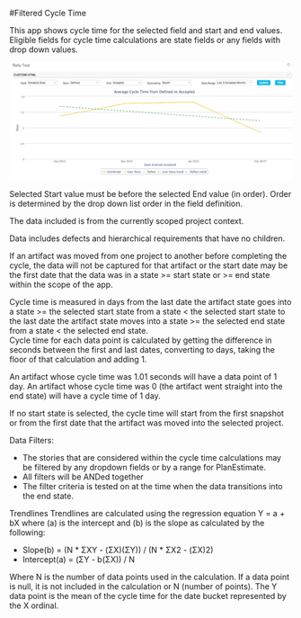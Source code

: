#Filtered Cycle Time

This app shows cycle time for the selected field and start and end values.  
Eligible fields for cycle time calculations are state fields or any fields with drop down values.  

![ScreenShot](/images/filtered-cycle-time.png) 

Selected Start value must be before the selected End value (in order).  Order is determined by the drop down
list order in the field definition.  

The data included is from the currently scoped project context.  

Data includes defects and hierarchical requirements that have no children.  

If an artifact was moved from one project to another before completing the cycle, the data will not be captured for that artifact or 
the start date may be the first date that the data was in a state >= start state or >= end state within the scope of the app. 

Cycle time is measured in days from the last date the artifact state goes into a state >= the selected start state from a state < the selected start state
to the last date the artifact state moves into a state >= the selected end state from a state < the selected end state.  
Cycle time for each data point is calculated by getting the difference in seconds between the first and last dates, 
converting to days, taking the floor of that calculation and adding 1.  

An artifact whose cycle time was 1.01 seconds will have a data point of 1 day.
An artifact whose cycle time was 0 (the artifact went straight into the end state) will have a cycle time of 1 day.    

If no start state is selected, the cycle time will start from the first snapshot or from the first date that the artifact was moved 
into the selected project.  

Data Filters:
*  The stories that are considered within the cycle time calculations may be filtered by any dropdown 
fields or by a range for PlanEstimate. 
*  All filters will be ANDed together
*  The filter criteria is tested on at the time when the data transitions into the end state. 

Trendlines
Trendlines are calculated using the regression equation Y = a + bX where (a) is the intercept and (b) is the slope as calculated by the following:

 * Slope(b) = (N * ΣXY - (ΣX)(ΣY)) / (N * ΣX2 - (ΣX)2) 
 * Intercept(a) = (ΣY - b(ΣX)) / N

Where N is the number of data points used in the calculation.  If a data point is null, it is not included in the calculation or N (number of points).  The 
Y data point is the mean of the cycle time for the date bucket represented by the X ordinal.  
